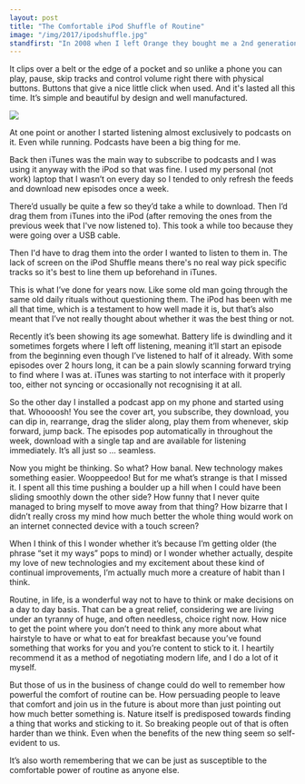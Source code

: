 ```yaml
---
layout: post
title: "The Comfortable iPod Shuffle of Routine"
image: "/img/2017/ipodshuffle.jpg"
standfirst: "In 2008 when I left Orange they bought me a 2nd generation iPod Shuffle. Since then it's been my mp3 player of choice. Even after the phones I owned became passable, and before long excellent, mp3 players themselves."
---
```

It clips over a belt or the edge of a pocket and so unlike a phone you can play, pause, skip tracks and control volume right there with physical buttons. Buttons that give a nice little click when used. And it's lasted all this time. It’s simple and beautiful by design and well manufactured.

<img class="img-full" src="{{ page.image }}" />

At one point or another I started listening almost exclusively to podcasts on it. Even while running. Podcasts have been a big thing for me.

Back then iTunes was the main way to subscribe to podcasts and I was using it anyway with the iPod so that was fine. I used my personal (not work) laptop that I wasn’t on every day so I tended to only refresh the feeds and download new episodes once a week.

There’d usually be quite a few so they’d take a while to download. Then I’d drag them from iTunes into the iPod (after removing the ones from the previous week that I've now listened to). This took a while too because they were going over a USB cable.

Then I'd have to drag them into the order I wanted to listen to them in. The lack of screen on the iPod Shuffle means there's no real way pick specific tracks so it's best to line them up beforehand in iTunes.

This is what I’ve done for years now. Like some old man going through the same old daily rituals without questioning them. The iPod has been with me all that time, which is a testament to how well made it is, but that’s also meant that I’ve not really thought about whether it was the best thing or not.

Recently it’s been showing its age somewhat. Battery life is dwindling and it sometimes forgets where I left off listening, meaning it’ll start an episode from the beginning even though I’ve listened to half of it already. With some episodes over 2 hours long, it can be a pain slowly scanning forward trying to find where I was at. iTunes was starting to not interface with it properly too, either not syncing or occasionally not recognising it at all.

So the other day I installed a podcast app on my phone and started using that. Whoooosh! You see the cover art, you subscribe, they download, you can dip in, rearrange, drag the slider along, play them from whenever, skip forward, jump back. The episodes pop automatically in throughout the week, download with a single tap and are available for listening immediately. It’s all just so … seamless.

Now you might be thinking. So what? How banal. New technology makes something easier. Wooppeedoo! But for me what’s strange is that I missed it. I spent all this time pushing a boulder up a hill when I could have been sliding smoothly down the other side? How funny that I never quite managed to bring myself to move away from that thing? How bizarre that I didn’t really cross my mind how much better the whole thing would work on an internet connected device with a touch screen?

When I think of this I wonder whether it’s because I’m getting older (the phrase “set it my ways” pops to mind) or I wonder whether actually, despite my love of new technologies and my excitement about these kind of continual improvements, I’m actually much more a creature of habit than I think.

Routine, in life, is a wonderful way not to have to think or make decisions on a day to day basis. That can be a great relief, considering we are living under an tyranny of huge, and often needless, choice right now. How nice to get the point where you don’t need to think any more about what hairstyle to have or what to eat for breakfast because you’ve found something that works for you and you’re content to stick to it. I heartily recommend it as a method of negotiating modern life, and I do a lot of it myself.

But those of us in the business of change could do well to remember how powerful the comfort of routine can be. How persuading people to leave that comfort and join us in the future is about more than just pointing out how much better something is. Nature itself is predisposed towards finding a thing that works and sticking to it. So breaking people out of that is often harder than we think. Even when the benefits of the new thing seem so self-evident to us.

It’s also worth remembering that we can be just as susceptible to the comfortable power of routine as anyone else.
